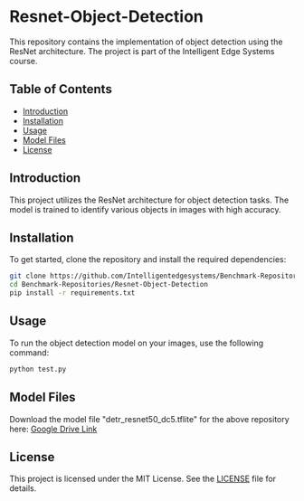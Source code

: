 # Resnet-Object-Detection

This repository contains the implementation of object detection using the ResNet architecture. The project is part of the Intelligent Edge Systems course.

## Table of Contents
- [Introduction](#introduction)
- [Installation](#installation)
- [Usage](#usage)
- [Model Files](#model-files)
- [License](#license)

## Introduction
This project utilizes the ResNet architecture for object detection tasks. The model is trained to identify various objects in images with high accuracy.

## Installation
To get started, clone the repository and install the required dependencies:

```bash
git clone https://github.com/Intelligentedgesystems/Benchmark-Repositories.git
cd Benchmark-Repositories/Resnet-Object-Detection
pip install -r requirements.txt
```

## Usage
To run the object detection model on your images, use the following command:

```bash
python test.py
```

## Model Files
Download the model file "detr_resnet50_dc5.tflite" for the above repository here: [Google Drive Link](https://drive.google.com/drive/folders/1z2Kr2W7oyvf-x0Km12uWvLTEZWNKm136?usp=sharing)

## License
This project is licensed under the MIT License. See the [LICENSE](LICENSE) file for details.